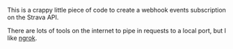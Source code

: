 This is a crappy little piece of code to create a webhook events subscription on the Strava API.

There are lots of tools on the internet to pipe in requests to a local port, but I like [ngrok](https://ngrok.com/).
